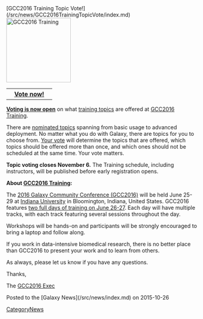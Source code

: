 <div class='newsItemHeader'>[GCC2016 Training Topic Vote!](/src/news/GCC2016TrainingTopicVote/index.md)</div>

<div class='right'>
<a href='/src/events/GCC2016/Training/index.md'><img src="/src/events/GCC2016/GCC2016TrainingLogo400.png" alt="GCC2016 Training" width="170" /></a><br />
<table>
  <tr>
    <th> &nbsp;&nbsp; <a href='http://bit.ly/gcc2016vote'>Vote now!</a> &nbsp;&nbsp; </th>
  </tr>
</table>

</div>

**[Voting is now open](http://bit.ly/gcc2016vote)** on what [training topics](/src/events/GCC2016/Training/index.md) are offered at [GCC2016 Training](/src/events/GCC2016/Training/index.md).

There are [nominated topics](/src/events/GCC2016/Training/index.md) spanning from basic usage to advanced deployment.  No matter what you do with Galaxy, there are topics for you to choose from.  [Your vote](http://bit.ly/gcc2016vote) will determine the topics that are offered, which topics should be offered more than once,  and which ones should not be scheduled at the same time.  Your vote matters. 

**Topic voting closes November 6.** The Training schedule, including instructors, will be published before early registration opens.

**About [GCC2016 Training](/src/events/GCC2016/Training/index.md):**

The [2016 Galaxy Community Conference (GCC2016)](/src/events/GCC2016/index.md) will be held June 25-29 at [Indiana University](http://indiana.edu) in Bloomington, Indiana, United States. GCC2016 features [two full days of training on June 26-27](/src/events/GCC2016/Training/index.md).  Each day will have multiple tracks, with each track featuring several sessions throughout the day.

Workshops will be hands-on and participants will be strongly encouraged to bring a laptop and follow along.

If you work in data-intensive biomedical research, there is no better place than GCC2016 to present your work and to learn from others.

As always, please let us know if you have any questions.

Thanks,

The [GCC2016 Exec](https://gcc2016.iu.edu/Oorganizers)

<div class='newsItemFooter'>Posted to the [Galaxy News](/src/news/index.md) on 2015-10-26</div>

[CategoryNews](/src/CategoryNews/index.md)
